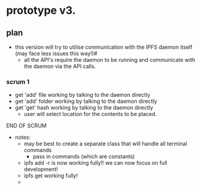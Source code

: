 # prototype v3.

## plan
- this version will try to utilise communication with the IPFS daemon itself (may face less issues this way!)#
  - all the API's require the daemon to be running and communicate with the daemon via the API calls.

### scrum 1

- get 'add' file working by talking to the daemon directly
- get 'add' folder working by talking to the daemon directly
- get 'get' hash working by talking to the daemon directly
  - user will select location for the contents to be placed.

END OF SCRUM

- notes:
  - may be best to create a separate class that will handle all terminal commands
    - pass in commands (which are constants)
  - ipfs add -r is now working fully!! we can now focus on full development!
  - ipfs get working fully!
  - 